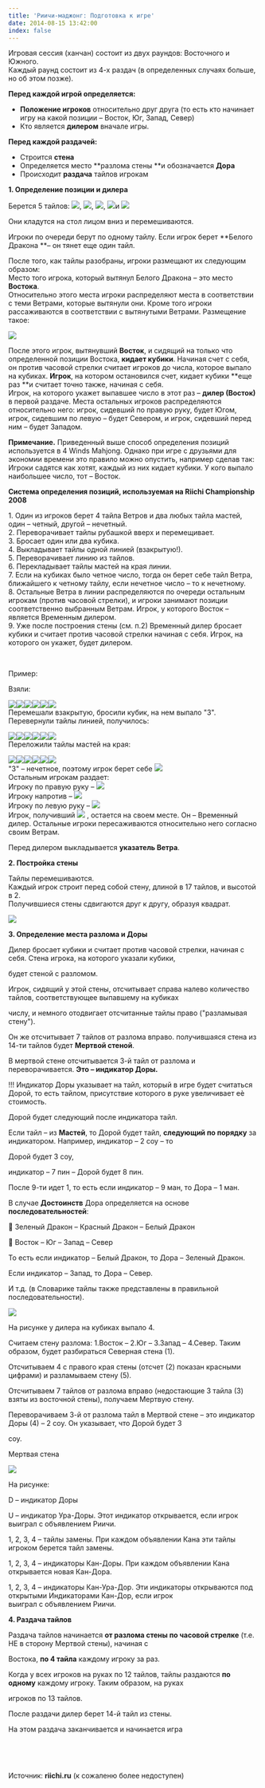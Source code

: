 ```yaml
---
title: 'Риичи-маджонг: Подготовка к игре'
date: 2014-08-15 13:42:00
index: false
---
```


Игровая сессия (ханчан) состоит из двух раундов: Восточного и Южного.  
Каждый раунд состоит из 4-х раздач (в определенных случаях больше, но об этом позже).

**Перед каждой игрой определяется:**

* **Положение игроков** относительно друг друга (то есть кто начинает игру на какой позиции – Восток, Юг, Запад, Север)
* Кто является **дилером** вначале игры.

<!--more-->
**Перед каждой раздачей:**

* Строится **стена**
* Определяется место **разлома стены **и обозначается **Дора**
* Происходит **раздача** тайлов игрокам

**1\. Определение позиции и дилера**

Берется 5 тайлов: ![][1], ![][2], ![][3], ![][4]и ![][5]

Они кладутся на стол лицом вниз и перемешиваются.

Игроки по очереди берут по одному тайлу. Если игрок берет **Белого Дракона **– он тянет еще один тайл.

После того, как тайлы разобраны, игроки размещают их следующим образом:  
Место того игрока, который вытянул Белого Дракона – это место **Востока**.  
Относительно этого места игроки распределяют места в соответствии с теми Ветрами, которые вытянули они. Кроме того игроки рассаживаются в соответствии с вытянутыми Ветрами. Размещение такое:

![][6]

После этого игрок, вытянувший **Восток**, и сидящий на только что определенной позиции Востока, **кидает кубики**. Начиная счет с себя, он против часовой стрелки считает игроков до числа, которое выпало на кубиках. **Игрок**, на котором остановился счет, кидает кубики **еще раз **и считает точно также, начиная с себя.  
Игрок, на которого укажет выпавшее число в этот раз – **дилер (Восток)** в первой раздаче. Места остальных игроков распределяются относительно него: игрок, сидевший по правую руку, будет Югом, игрок, сидевшим по левую – будет Севером, и игрок, сидевший перед ним – будет Западом.

**Примечание.** Приведенный выше способ определения позиций используется в 4 Winds Mahjong. Однако при игре с друзьями для экономии времени это правило можно опустить, например сделав так:  
Игроки садятся как хотят, каждый из них кидает кубики. У кого выпало наибольшее число, тот – Восток.

**Система определения позиций, используемая на Riichi Championship 2008**

1\. Один из игроков берет 4 тайла Ветров и два любых тайла мастей, один – четный, другой – нечетный.  
2\. Переворачивает тайлы рубашкой вверх и перемещивает.  
3\. Бросает один или два кубика.  
4\. Выкладывает тайлы одной линией (взакрытую!).  
5\. Переворачивает линию из тайлов.  
6\. Перекладывает тайлы мастей на края линии.  
7\. Если на кубиках было четное число, тогда он берет себе тайл Ветра, ближайшего к четному тайлу, если нечетное число – то к нечетному.  
8\. Остальные Ветра в линии распределяются по очереди остальным игрокам (против часовой стрелки), и игроки занимают позиции соответственно выбранным Ветрам. Игрок, у которого Восток – является Временным дилером.  
9\. Уже после построения стены (см. п.2) Временный дилер бросает кубики и считает против часовой стрелки начиная с себя. Игрок, на которого он укажет, будет дилером.

&nbsp;

Пример:

Взяли:

![][1]![][2]![][3]![][4]![][7]![][8]  
Перемешали взакрытую, бросили кубик, на нем выпало "3". Перевернули тайлы линией, получилось:

![][1]![][8]![][4]![][7]![][3]![][2]  
Переложили тайлы мастей на края:

![][8]![][1]![][4]![][3]![][2]![][7]  
"3" – нечетное, поэтому игрок берет себе ![][2]  
Остальным игрокам раздает:  
Игроку по правую руку – ![][1]  
Игроку напротив – ![][4]  
Игроку по левую руку – ![][3]  
Игрок, получивший ![][1] , остается на своем месте. Он – Временный дилер. Остальные игроки пересаживаются относительно него согласно своим Ветрам.

Перед дилером выкладывается **указатель Ветра**.

**2\. Постройка стены**

Тайлы перемешиваются.  
Каждый игрок строит перед собой стену, длиной в 17 тайлов, и высотой в 2.  
Получившиеся стены сдвигаются друг к другу, образуя квадрат.

![][9]

**3\. Определение места разлома и Доры**

Дилер бросает кубики и считает против часовой стрелки, начиная с себя. Стена игрока, на которого указали кубики,

будет стеной с разломом.

Игрок, сидящий у этой стены, отсчитывает справа налево количество тайлов, соответствующее выпавшему на кубиках

числу, и немного отодвигает отсчитанные тайлы право ("разламывая стену").

Он же отсчитывает 7 тайлов от разлома вправо. получившаяся стена из 14-ти тайлов будет **Мертвой стеной**.

В мертвой стене отсчитывается 3-й тайл от разлома и переворачивается. **Это – индикатор Доры.**

!!! Индикатор Доры указывает на тайл, который в игре будет считаться Дорой, то есть тайлом, присутствие которого в руке увеличивает еѐ стоимость.

Дорой будет следующий после индикатора тайл.

Если тайл – из **Мастей**, то Дорой будет тайл, **следующий по порядку** за индикатором. Например, индикатор – 2 соу – то

Дорой будет 3 соу,

индикатор – 7 пин – Дорой будет 8 пин.

После 9-ти идет 1, то есть если индикатор – 9 ман, то Дора – 1 ман.

В случае **Достоинств** Дора определяется на основе **последовательностей**:

 Зеленый Дракон – Красный Дракон – Белый Дракон

 Восток – Юг – Запад – Север

То есть если индикатор – Белый Дракон, то Дора – Зеленый Дракон.

Если индикатор – Запад, то Дора – Север.

И т.д. (в Словарике тайлы также представлены в правильной последовательности).

![][10]

На рисунке у дилера на кубиках выпало 4.

Считаем стену разлома: 1.Восток – 2.Юг – 3.Запад – 4.Север. Таким образом, будет разбираться Северная стена (1).

Отсчитываем 4 с правого края стены (отсчет (2) показан красными цифрами) и разламываем стену (5).

Отсчитываем 7 тайлов от разлома вправо (недостающие 3 тайла (3) взяты из восточной стены), получаем Мертвую стену.

Переворачиваем 3-й от разлома тайл в Мертвой стене – это индикатор Доры (4) – 2 соу. Он указывает, что Дорой будет 3

соу.

Мертвая стена

![][11]

На рисунке:

D – индикатор Доры

U – индикатор Ура-Доры. Этот индикатор открывается, если игрок выиграл с объявлением Риичи.

1, 2, 3, 4 – тайлы замены. При каждом объявлении Кана эти тайлы игроком берется тайл замены.

1, 2, 3, 4 – индикаторы Кан-Доры. При каждом объявлении Кана открывается новая Кан-Дора.

1, 2, 3, 4 – индикаторы Кан-Ура-Дор. Эти индикаторы открываются под открытыми Индикаторами Кан-Дор, если игрок  
выиграл с объявлением Риичи.

**4\. Раздача тайлов**

Раздача тайлов начинается **от разлома стены по часовой стрелке** (т.е. НЕ в сторону Мертвой стены), начиная с

Востока, **по 4 тайла** каждому игроку за раз.

Когда у всех игроков на руках по 12 тайлов, тайлы раздаются **по одному** каждому игроку. Таким образом, на руках

игроков по 13 тайлов.

После раздачи дилер берет 14-й тайл из стены.

На этом раздача заканчивается и начинается игра

&nbsp;

&nbsp;

Источник: **riichi.ru** (к сожаленю более недоступен)

[1]: /images/mahjong/tileset/T27.gif
[2]: /images/mahjong/tileset/T28.gif
[3]: /images/mahjong/tileset/T29.gif
[4]: /images/mahjong/tileset/T30.gif
[5]: /images/mahjong/tileset/T32.gif
[6]: /images/mahjong/tile/jrebiy.jpg
[7]: /images/mahjong/tileset/T2.gif
[8]: /images/mahjong/tileset/T16.gif
[9]: /images/mahjong/tile/wall.jpg
[10]: /images/mahjong/tile/razlom.jpg
[11]: /images/mahjong/tile/deadwall.jpg
